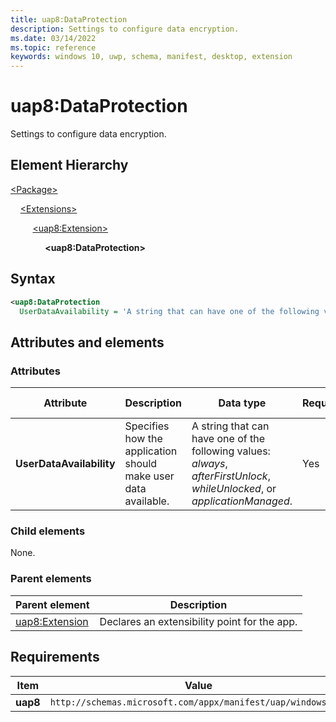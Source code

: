 ```yaml
---
title: uap8:DataProtection
description: Settings to configure data encryption.
ms.date: 03/14/2022
ms.topic: reference
keywords: windows 10, uwp, schema, manifest, desktop, extension 
---
```


# uap8:DataProtection

Settings to configure data encryption.

## Element Hierarchy

[\<Package\>](element-package.md)

&nbsp;&nbsp;&nbsp;&nbsp;[\<Extensions\>](element-extensions.md)

&nbsp;&nbsp;&nbsp;&nbsp; &nbsp;&nbsp;&nbsp;&nbsp;[\<uap8:Extension\>](element-uap8-extension.md)

&nbsp;&nbsp;&nbsp;&nbsp; &nbsp;&nbsp;&nbsp;&nbsp; &nbsp;&nbsp;&nbsp;&nbsp;**\<uap8:DataProtection\>**

## Syntax

```xml
<uap8:DataProtection
  UserDataAvailability = 'A string that can have one of the following values: "always", "afterFirstUnlock", "whileUnlocked", or "applicationManaged".' />
```

## Attributes and elements

### Attributes

| Attribute | Description | Data type | Required | Default value |
|-|-|-|-|-|
| **UserDataAvailability** | Specifies how the application should make user data available. | A string that can have one of the following values: *always*, *afterFirstUnlock*, *whileUnlocked*, or *applicationManaged*. | Yes |  |

### Child elements

None.

### Parent elements

| Parent element | Description |
|-|-|
| [uap8:Extension](element-uap8-extension.md) | Declares an extensibility point for the app. |

## Requirements

| Item | Value |
|--|--|
| **uap8** | `http://schemas.microsoft.com/appx/manifest/uap/windows10/8` |
